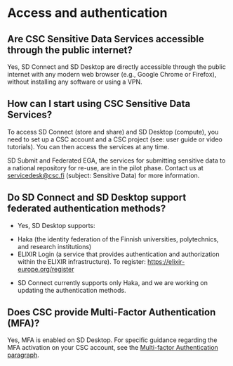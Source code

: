# Access and authentication

## Are CSC Sensitive Data Services accessible through the public internet?
Yes, SD Connect and SD Desktop are directly accessible through the public internet with any modern web browser (e.g., Google Chrome or Firefox), without installing any software or using a VPN.

## How can I start using CSC Sensitive Data Services?

To access SD Connect (store and share) and SD Desktop (compute), you need to set up a CSC account and a CSC project (see: user guide or video tutorials). You can then access the services at any time.

SD Submit and Federated EGA, the services for submitting sensitive data to a national repository for re-use, are in the pilot phase. Contact us at servicedesk@csc.fi (subject: Sensitive Data) for more information.


## Do SD Connect and SD Desktop support federated authentication methods?

* Yes, SD Desktop supports:

- Haka  (the identity federation of the Finnish universities, polytechnics, and research institutions)
- ELIXIR Login (a service that provides authentication and authorization within the ELIXIR infrastructure). To register: https://elixir-europe.org/register


* SD Connect currently supports only Haka, and we are working on updating the authentication methods.

## Does CSC provide Multi-Factor Authentication (MFA)?

Yes, MFA is enabled on SD Desktop. For specific guidance regarding the MFA activation on your CSC account, see the [Multi-factor Authentication paragraph](../../accounts/mfa.md).

